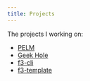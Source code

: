 ```yaml
---
title: Projects
---
```


The projects I working on:

- [PELM]
- [Geek Hole](http://iemacs.com/geek-hole)
- [f3-cli](http://iemacs.com/f3-cli)
- [f3-template](http://github.com/eggcaker/f3-template)

[PELM]: /projects/pelm.html
